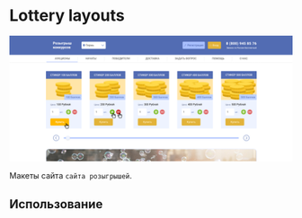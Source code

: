 # Lottery layouts

![lottery](./img/cover.png)

Макеты сайта `сайта розыгрышей`.

## Использование

